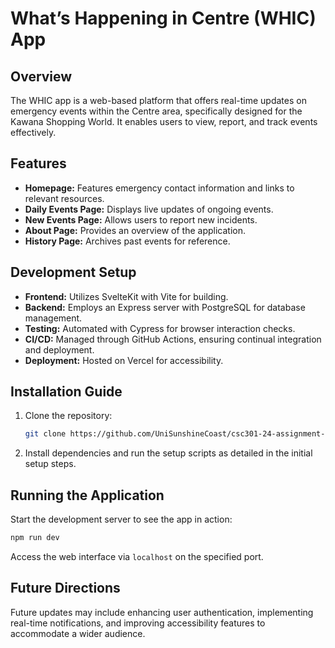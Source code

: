 # What’s Happening in Centre (WHIC) App

## Overview
The WHIC app is a web-based platform that offers real-time updates on emergency events within the Centre area, specifically designed for the Kawana Shopping World. It enables users to view, report, and track events effectively.

## Features
- **Homepage:** Features emergency contact information and links to relevant resources.
- **Daily Events Page:** Displays live updates of ongoing events.
- **New Events Page:** Allows users to report new incidents.
- **About Page:** Provides an overview of the application.
- **History Page:** Archives past events for reference.

## Development Setup
- **Frontend:** Utilizes SvelteKit with Vite for building.
- **Backend:** Employs an Express server with PostgreSQL for database management.
- **Testing:** Automated with Cypress for browser interaction checks.
- **CI/CD:** Managed through GitHub Actions, ensuring continual integration and deployment.
- **Deployment:** Hosted on Vercel for accessibility.

## Installation Guide
1. Clone the repository:
   ```bash
   git clone https://github.com/UniSunshineCoast/csc301-24-assignment-3-primary-usc-hh088
   ```
2. Install dependencies and run the setup scripts as detailed in the initial setup steps.

## Running the Application
Start the development server to see the app in action:
```bash
npm run dev
```
Access the web interface via `localhost` on the specified port.

## Future Directions
Future updates may include enhancing user authentication, implementing real-time notifications, and improving accessibility features to accommodate a wider audience.

